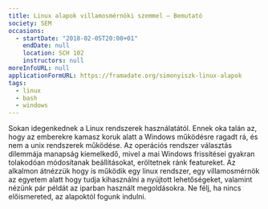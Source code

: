 ```yaml
---
title: Linux alapok villamosmérnöki szemmel – Bemutató
society: SEM
occasions:
  - startDate: "2018-02-05T20:00+01"
    endDate: null
    location: SCH 102
    instructors: null
moreInfoURL: null
applicationFormURL: https://framadate.org/simonyiszk-linux-alapok
tags:
  - linux
  - bash
  - windows
---
```


Sokan idegenkednek a Linux rendszerek használatától. Ennek oka talán az, hogy az emberekre kamasz koruk alatt a Windows működésre ragadt rá, és nem a unix rendszerek működése. Az operációs rendszer választás dilemmája manapság kiemelkedő, mivel a mai Windows frissítései gyakran tolakodóan módosítanak beállításokat, eröltetnek ránk featureket. Az alkalmon átnézzük hogy is működik egy linux rendszer, egy villamosmérnök az egyetem alatt hogy tudja kihasználni a nyújtott lehetőségeket, valamint nézünk pár példát az iparban használt megoldásokra. Ne félj, ha nincs előismereted, az alapoktól fogunk indulni.
